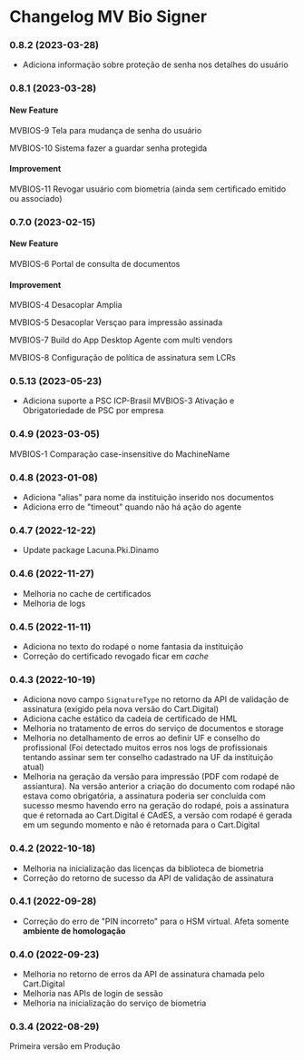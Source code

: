 # Changelog MV Bio Signer

### 0.8.2 (2023-03-28)

- Adiciona informação sobre proteção de senha nos detalhes do usuário

### 0.8.1 (2023-03-28)

#### New Feature

MVBIOS-9 Tela para mudança de senha do usuário

MVBIOS-10 Sistema fazer a guardar senha protegida

#### Improvement

MVBIOS-11 Revogar usuário com biometria (ainda sem certificado emitido ou associado)


### 0.7.0 (2023-02-15)

#### New Feature

MVBIOS-6 Portal de consulta de documentos

#### Improvement

MVBIOS-4 Desacoplar Amplia

MVBIOS-5 Desacoplar Versçao para impressão assinada

MVBIOS-7 Build do App Desktop Agente com multi vendors

MVBIOS-8 Configuração de política de assinatura sem LCRs


### 0.5.13 (2023-05-23)

- Adiciona suporte a PSC ICP-Brasil
MVBIOS-3 Ativação e Obrigatoriedade de PSC por empresa


### 0.4.9 (2023-03-05)

MVBIOS-1 Comparação case-insensitive do MachineName


### 0.4.8 (2023-01-08)

- Adiciona "alias" para nome da instituição inserido nos documentos
- Adiciona erro de "timeout" quando não há ação do agente


### 0.4.7 (2022-12-22)

- Update package Lacuna.Pki.Dinamo


### 0.4.6 (2022-11-27)

- Melhoria no cache de certificados
- Melhoria de logs


### 0.4.5 (2022-11-11)

- Adiciona no texto do rodapé o nome fantasia da instituição
- Correção do certificado revogado ficar em *cache*


### 0.4.3 (2022-10-19)

- Adiciona novo campo `SignatureType` no retorno da API de validação de assinatura (exigido pela nova versão do Cart.Digital)
- Adiciona cache estático da cadeia de certificado de HML
- Melhoria no tratamento de erros do serviço de documentos e storage
- Melhoria no detalhamento de erros ao definir UF e conselho do profissional (Foi detectado muitos erros nos logs de profissionais tentando assinar sem ter conselho cadastrado na UF da instituição atual)
- Melhoria na geração da versão para impressão (PDF com rodapé de assiantura). Na versão anterior a criação do documento com rodapé não estava como obrigatória, a assinatura poderia ser concluída com sucesso mesmo havendo erro na geração do rodapé, pois a assinatura que é retornada ao Cart.Digital é CAdES, a versão com rodapé é gerada em um segundo momento e não é retornada para o Cart.Digital


### 0.4.2 (2022-10-18)

- Melhoria na inicialização das licenças da biblioteca de biometria
- Correção do retorno de sucesso da API de validação de assinatura


### 0.4.1 (2022-09-28)

- Correção do erro de "PIN incorreto" para o HSM virtual. Afeta somente **ambiente de homologação**


### 0.4.0 (2022-09-23)

- Melhoria no retorno de erros da API de assinatura chamada pelo Cart.Digital
- Melhoria nas APIs de login de sessão
- Melhoria na inicialização do serviço de biometria


### 0.3.4 (2022-08-29)

Primeira versão em Produção